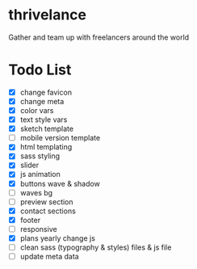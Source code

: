 # thrivelance
Gather and team up with freelancers around the world

# Todo List
- [x] change favicon
- [x] change meta
- [x] color vars
- [x] text style vars
- [x] sketch template
- [ ] mobile version template
- [x] html templating
- [x] sass styling
- [x] slider
- [x] js animation
- [x] buttons wave & shadow
- [ ] waves bg
- [ ] preview section
- [x] contact sections
- [x] footer
- [ ] responsive
- [x] plans yearly change js
- [ ] clean sass (typography & styles) files & js file
- [ ] update meta data
